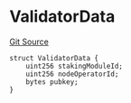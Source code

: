 # ValidatorData
[Git Source](https://github.com/lidofinance/community-staking-module/blob/3a4f57c9cf742468b087015f451ef8dce648f719/src/interfaces/ITriggerableWithdrawalsGateway.sol)


```solidity
struct ValidatorData {
    uint256 stakingModuleId;
    uint256 nodeOperatorId;
    bytes pubkey;
}
```


